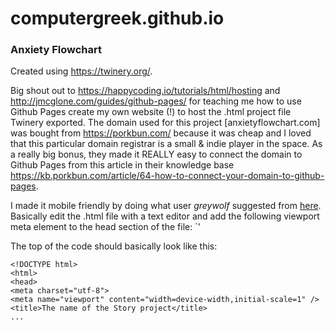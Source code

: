 # computergreek.github.io
### Anxiety Flowchart




Created using https://twinery.org/.


Big shout out to https://happycoding.io/tutorials/html/hosting and http://jmcglone.com/guides/github-pages/ for teaching me how to use Github Pages create my own website (!) to host the .html project file Twinery exported. The domain used for this project [anxietyflowchart.com] was bought from https://porkbun.com/ because it was cheap and I loved that this particular domain registrar is a small & indie player in the space. As a really big bonus, they made it REALLY easy to connect the domain to Github Pages from this article in their knowledge base https://kb.porkbun.com/article/64-how-to-connect-your-domain-to-github-pages.


I made it mobile friendly by doing what user *greywolf* suggested from [here](http://twinery.org/questions/35558/font-changing-size-based-on-amount-of-text-on-mobile?show=35558#q35558). Basically edit the .html file with a text editor and add the following viewport meta element to the head section of the file:
`<meta name="viewport" content="width=device-width,initial-scale=1" />'


The top of the code should basically look like this:  
```
<!DOCTYPE html>
<html>
<head>
<meta charset="utf-8">
<meta name="viewport" content="width=device-width,initial-scale=1" />
<title>The name of the Story project</title>
...
```
